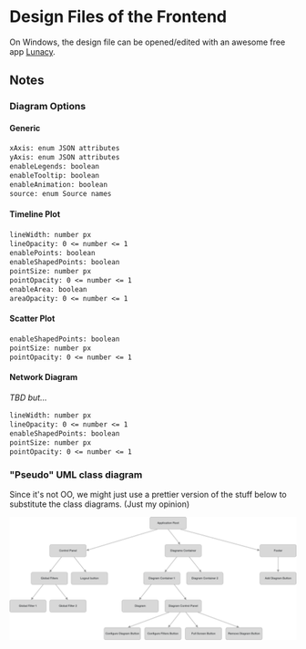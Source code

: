 # Design Files of the Frontend

On Windows, the design file can be opened/edited with an awesome free app [Lunacy](https://icons8.com/lunacy).

## Notes

### Diagram Options

#### Generic

```
xAxis: enum JSON attributes
yAxis: enum JSON attributes
enableLegends: boolean
enableTooltip: boolean
enableAnimation: boolean
source: enum Source names
```

#### Timeline Plot

```
lineWidth: number px
lineOpacity: 0 <= number <= 1
enablePoints: boolean
enableShapedPoints: boolean
pointSize: number px
pointOpacity: 0 <= number <= 1
enableArea: boolean
areaOpacity: 0 <= number <= 1
```

#### Scatter Plot

```
enableShapedPoints: boolean
pointSize: number px
pointOpacity: 0 <= number <= 1
```

#### Network Diagram

*TBD but...*

```
lineWidth: number px
lineOpacity: 0 <= number <= 1
enableShapedPoints: boolean
pointSize: number px
pointOpacity: 0 <= number <= 1
```

### "Pseudo" UML class diagram

Since it's not OO, we might just use a prettier version of the stuff below to substitute the class diagrams. (Just my opinion)

![Structure Tree](./structure/App.png)
